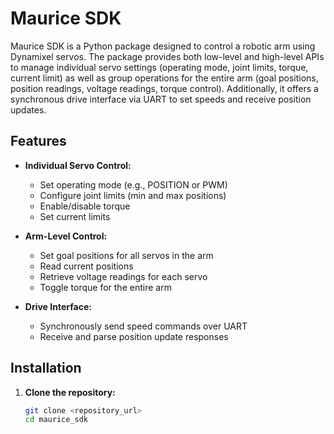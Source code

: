 # Maurice SDK

Maurice SDK is a Python package designed to control a robotic arm using Dynamixel servos. The package provides both low-level and high-level APIs to manage individual servo settings (operating mode, joint limits, torque, current limit) as well as group operations for the entire arm (goal positions, position readings, voltage readings, torque control). Additionally, it offers a synchronous drive interface via UART to set speeds and receive position updates.

## Features

- **Individual Servo Control:**
  - Set operating mode (e.g., POSITION or PWM)
  - Configure joint limits (min and max positions)
  - Enable/disable torque
  - Set current limits

- **Arm-Level Control:**
  - Set goal positions for all servos in the arm
  - Read current positions
  - Retrieve voltage readings for each servo
  - Toggle torque for the entire arm

- **Drive Interface:**
  - Synchronously send speed commands over UART
  - Receive and parse position update responses

## Installation

1. **Clone the repository:**

   ```bash
   git clone <repository_url>
   cd maurice_sdk
